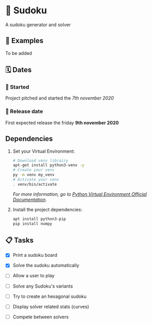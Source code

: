 # :memo: Sudoku

A sudoku generator and solver

## :tada: Examples

To be added

## :spiral_calendar: Dates

### :rocket: Started 
Project pitched and started the _7th november 2020_

### :dart: Release date 
First expected release the friday **9th november 2020** 


## Dependencies
1. Set your Virtual Environment:

	``` bash
	# Download venv librairy
	apt-get install python3-venv -y
	# Create your venv
	py -m venv my_venv
	# Activate your venv
	. venv/bin/activate
	```
	
	_For more information, go to [Python Virtual Environment Official Documentation](https://docs.python.org/3/library/venv.html)._

1. Install the project dependencies:

	``` bash
	apt install python3-pip
	pip install numpy
	```


## :clipboard: Tasks

- [x] Print a sudoku board
- [x] Solve the sudoku automatically
- [ ] Allow a user to play
- [ ] Solve any Sudoku's variants 
- [ ] Try to create an hexagonal sudoku

- [ ] Display solver related stats (curves)
- [ ] Compete between solvers
